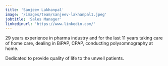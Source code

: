 ```yaml
---
title: 'Sanjeev Lakhanpal'
image: '/images/team/sanjeev-lakhanpal1.jpeg'
jobtitle: 'Sales Manager'
linkedinurl: 'https://www.linkedin.com/'
---
```


29 years experience in pharma industry and for the last 11 years taking care of home care, dealing in BiPAP, CPAP, conducting polysomnography at home.

Dedicated to provide quality of life to the unwell patients.
